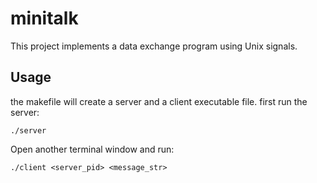 # minitalk
This project implements a data exchange program using Unix signals.  

## Usage
the makefile will create a server and a client executable file. first run the server: 

    ./server

Open another terminal window and run:

    ./client <server_pid> <message_str>
